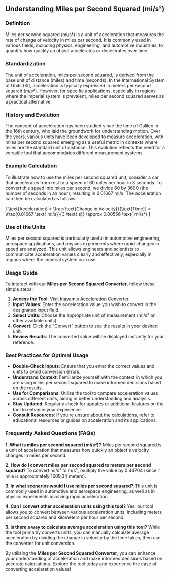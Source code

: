## Understanding Miles per Second Squared (mi/s²)

### Definition
Miles per second squared (mi/s²) is a unit of acceleration that measures the rate of change of velocity in miles per second. It is commonly used in various fields, including physics, engineering, and automotive industries, to quantify how quickly an object accelerates or decelerates over time.

### Standardization
The unit of acceleration, miles per second squared, is derived from the base unit of distance (miles) and time (seconds). In the International System of Units (SI), acceleration is typically expressed in meters per second squared (m/s²). However, for specific applications, especially in regions where the imperial system is prevalent, miles per second squared serves as a practical alternative.

### History and Evolution
The concept of acceleration has been studied since the time of Galileo in the 16th century, who laid the groundwork for understanding motion. Over the years, various units have been developed to measure acceleration, with miles per second squared emerging as a useful metric in contexts where miles are the standard unit of distance. This evolution reflects the need for a versatile tool that accommodates different measurement systems.

### Example Calculation
To illustrate how to use the miles per second squared unit, consider a car that accelerates from rest to a speed of 60 miles per hour in 3 seconds. To convert this speed into miles per second, we divide 60 by 3600 (the number of seconds in an hour), resulting in 0.01667 mi/s. The acceleration can then be calculated as follows:

\[
\text{Acceleration} = \frac{\text{Change in Velocity}}{\text{Time}} = \frac{0.01667 \text{ mi/s}}{3 \text{ s}} \approx 0.00556 \text{ mi/s²}
\]

### Use of the Units
Miles per second squared is particularly useful in automotive engineering, aerospace applications, and physics experiments where rapid changes in speed are analyzed. This unit allows engineers and scientists to communicate acceleration values clearly and effectively, especially in regions where the imperial system is in use.

### Usage Guide
To interact with our **Miles per Second Squared Converter**, follow these simple steps:

1. **Access the Tool**: Visit [Inayam's Acceleration Converter](https://www.inayam.co/unit-converter/acceleration).
2. **Input Values**: Enter the acceleration value you wish to convert in the designated input field.
3. **Select Units**: Choose the appropriate unit of measurement (mi/s² or other available units).
4. **Convert**: Click the "Convert" button to see the results in your desired unit.
5. **Review Results**: The converted value will be displayed instantly for your reference.

### Best Practices for Optimal Usage
- **Double-Check Inputs**: Ensure that you enter the correct values and units to avoid conversion errors.
- **Understand Context**: Familiarize yourself with the context in which you are using miles per second squared to make informed decisions based on the results.
- **Use for Comparisons**: Utilize the tool to compare acceleration values across different units, aiding in better understanding and analysis.
- **Stay Updated**: Regularly check for updates or additional features on the tool to enhance your experience.
- **Consult Resources**: If you're unsure about the calculations, refer to educational resources or guides on acceleration and its applications.

### Frequently Asked Questions (FAQs)

**1. What is miles per second squared (mi/s²)?**
Miles per second squared is a unit of acceleration that measures how quickly an object's velocity changes in miles per second.

**2. How do I convert miles per second squared to meters per second squared?**
To convert mi/s² to m/s², multiply the value by 0.44704 (since 1 mile is approximately 1609.34 meters).

**3. In what scenarios would I use miles per second squared?**
This unit is commonly used in automotive and aerospace engineering, as well as in physics experiments involving rapid acceleration.

**4. Can I convert other acceleration units using this tool?**
Yes, our tool allows you to convert between various acceleration units, including meters per second squared and kilometers per hour per second.

**5. Is there a way to calculate average acceleration using this tool?**
While the tool primarily converts units, you can manually calculate average acceleration by dividing the change in velocity by the time taken, then use the converter for unit conversion.

By utilizing the **Miles per Second Squared Converter**, you can enhance your understanding of acceleration and make informed decisions based on accurate calculations. Explore the tool today and experience the ease of converting acceleration values!